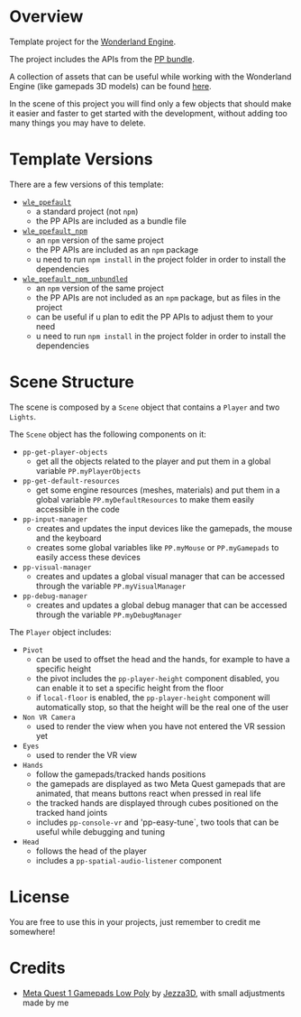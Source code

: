 # Overview

Template project for the [Wonderland Engine](https://wonderlandengine.com/).

The project includes the APIs from the [PP bundle](https://github.com/SignorPipo/wle_pp).

A collection of assets that can be useful while working with the Wonderland Engine (like gamepads 3D models) can be found [here](https://github.com/SignorPipo/wle_assets).

In the scene of this project you will find only a few objects that should make it easier and faster to get started with the development, without adding too many things you may have to delete.

# Template Versions

There are a few versions of this template:
- [`wle_ppefault`](https://github.com/SignorPipo/wle_ppefault/tree/main/wle_ppefault/wle_ppefault)
  * a standard project (not `npm`)
  * the PP APIs are included as a bundle file
- [`wle_ppefault_npm`](https://github.com/SignorPipo/wle_ppefault/tree/main/wle_ppefault/wle_ppefault_npm)
  * an `npm` version of the same project
  * the PP APIs are included as an `npm` package
  * u need to run `npm install` in the project folder in order to install the dependencies
- [`wle_ppefault_npm_unbundled`](https://github.com/SignorPipo/wle_ppefault/tree/main/wle_ppefault/wle_ppefault_npm_unbundled)
  * an `npm` version of the same project
  * the PP APIs are not included as an `npm` package, but as files in the project
  * can be useful if u plan to edit the PP APIs to adjust them to your need
  * u need to run `npm install` in the project folder in order to install the dependencies

# Scene Structure

The scene is composed by a `Scene` object that contains a `Player` and two `Lights`.

The `Scene` object has the following components on it:
- `pp-get-player-objects`
  * get all the objects related to the player and put them in a global variable `PP.myPlayerObjects`
- `pp-get-default-resources`
  * get some engine resources (meshes, materials) and put them in a global variable `PP.myDefaultResources` to make them easily accessible in the code
- `pp-input-manager`
  * creates and updates the input devices like the gamepads, the mouse and the keyboard
  * creates some global variables like `PP.myMouse` or `PP.myGamepads` to easily access these devices
- `pp-visual-manager`
  * creates and updates a global visual manager that can be accessed through the variable `PP.myVisualManager`
- `pp-debug-manager`
  * creates and updates a global debug manager that can be accessed through the variable `PP.myDebugManager`

The `Player` object includes:
- `Pivot`
  * can be used to offset the head and the hands, for example to have a specific height
  * the pivot includes the `pp-player-height` component disabled, you can enable it to set a specific height from the floor
  * if `local-floor` is enabled, the `pp-player-height` component will automatically stop, so that the height will be the real one of the user
- `Non VR Camera`
  * used to render the view when you have not entered the VR session yet
- `Eyes`
  * used to render the VR view
- `Hands`
  * follow the gamepads/tracked hands positions
  * the gamepads are displayed as two Meta Quest gamepads that are animated, that means buttons react when pressed in real life
  * the tracked hands are displayed through cubes positioned on the tracked hand joints
  * includes `pp-console-vr` and 'pp-easy-tune`, two tools that can be useful while debugging and tuning
- `Head`
  * follows the head of the player
  * includes a `pp-spatial-audio-listener` component

# License

You are free to use this in your projects, just remember to credit me somewhere!

# Credits

- [Meta Quest 1 Gamepads Low Poly](https://github.com/SignorPipo/wle_ppefault/blob/main/wle_ppefault/wle_ppefault/assets/models/quest_controllers_credits_Jezza3D.fbx) by [Jezza3D](https://sketchfab.com/Jezza3D), with small adjustments made by me
